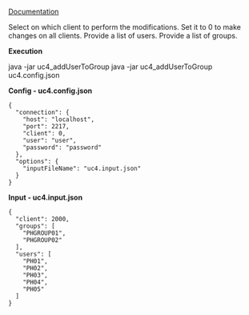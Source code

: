 [Documentation](https://docs.pistawecki.com)

Select on which client to perform the modifications. Set it to 0 to make changes on all clients.
Provide a list of users.
Provide a list of groups.


**Execution**

java -jar uc4_addUserToGroup
java -jar uc4_addUserToGroup uc4.config.json

**Config - uc4.config.json**
```
{
  "connection": {
    "host": "localhost",
    "port": 2217,
    "client": 0,
    "user": "user",
    "password": "password"
  },
  "options": {
    "inputFileName": "uc4.input.json"
  }
}
```
**Input - uc4.input.json**
```
{
  "client": 2000,
  "groups": [
    "PHGROUP01",
    "PHGROUP02"
  ],
  "users": [
    "PH01",
    "PH02",
    "PH03",
    "PH04",
    "PH05"
  ]
}
```